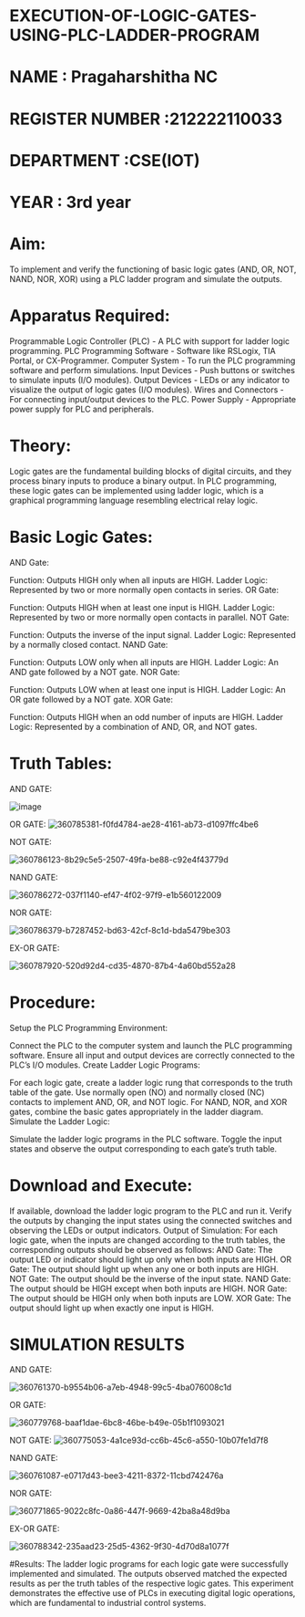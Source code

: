 # EXECUTION-OF-LOGIC-GATES-USING-PLC-LADDER-PROGRAM


 # NAME : Pragaharshitha NC
 # REGISTER NUMBER :212222110033
 # DEPARTMENT :CSE(IOT)
 # YEAR : 3rd year

 
# Aim:
To implement and verify the functioning of basic logic gates (AND, OR, NOT, NAND, NOR, XOR) using a PLC ladder program and simulate the outputs.

# Apparatus Required:
Programmable Logic Controller (PLC) - A PLC with support for ladder logic programming.
PLC Programming Software - Software like RSLogix, TIA Portal, or CX-Programmer.
Computer System - To run the PLC programming software and perform simulations.
Input Devices - Push buttons or switches to simulate inputs (I/O modules).
Output Devices - LEDs or any indicator to visualize the output of logic gates (I/O modules).
Wires and Connectors - For connecting input/output devices to the PLC.
Power Supply - Appropriate power supply for PLC and peripherals.


# Theory:
Logic gates are the fundamental building blocks of digital circuits, and they process binary inputs to produce a binary output. In PLC programming, these logic gates can be implemented using ladder logic, which is a graphical programming language resembling electrical relay logic.

# Basic Logic Gates:
AND Gate:

Function: Outputs HIGH only when all inputs are HIGH.
Ladder Logic: Represented by two or more normally open contacts in series.
OR Gate:

Function: Outputs HIGH when at least one input is HIGH.
Ladder Logic: Represented by two or more normally open contacts in parallel.
NOT Gate:

Function: Outputs the inverse of the input signal.
Ladder Logic: Represented by a normally closed contact.
NAND Gate:

Function: Outputs LOW only when all inputs are HIGH.
Ladder Logic: An AND gate followed by a NOT gate.
NOR Gate:

Function: Outputs LOW when at least one input is HIGH.
Ladder Logic: An OR gate followed by a NOT gate.
XOR Gate:


Function: Outputs HIGH when an odd number of inputs are HIGH.
Ladder Logic: Represented by a combination of AND, OR, and NOT gates.
# Truth Tables:
 AND GATE:

![image](https://github.com/user-attachments/assets/74a55a9e-5db8-4e75-888a-08c5d00b1af6)

OR GATE:
![360785381-f0fd4784-ae28-4161-ab73-d1097ffc4be6](https://github.com/user-attachments/assets/ce372065-36eb-459e-8342-71937deb84ef)


NOT GATE:

![360786123-8b29c5e5-2507-49fa-be88-c92e4f43779d](https://github.com/user-attachments/assets/84dd5a8c-c236-4007-ae68-b6ba8a47e8e8)

NAND GATE:

![360786272-037f1140-ef47-4f02-97f9-e1b560122009](https://github.com/user-attachments/assets/e0535055-1bee-4b64-b0bc-d4beb013cfbf)

NOR GATE:

![360786379-b7287452-bd63-42cf-8c1d-bda5479be303](https://github.com/user-attachments/assets/738f8ba0-98b0-4e59-a668-188021536d34)

EX-OR GATE:

![360787920-520d92d4-cd35-4870-87b4-4a60bd552a28](https://github.com/user-attachments/assets/6ba8986d-e27f-47e6-ad50-2d9a6b2a5012)

# Procedure:
Setup the PLC Programming Environment:

Connect the PLC to the computer system and launch the PLC programming software.
Ensure all input and output devices are correctly connected to the PLC’s I/O modules.
Create Ladder Logic Programs:

For each logic gate, create a ladder logic rung that corresponds to the truth table of the gate.
Use normally open (NO) and normally closed (NC) contacts to implement AND, OR, and NOT logic.
For NAND, NOR, and XOR gates, combine the basic gates appropriately in the ladder diagram.
Simulate the Ladder Logic:

Simulate the ladder logic programs in the PLC software.
Toggle the input states and observe the output corresponding to each gate’s truth table.
# Download and Execute:

If available, download the ladder logic program to the PLC and run it.
Verify the outputs by changing the input states using the connected switches and observing the LEDs or output indicators.
Output of Simulation:
For each logic gate, when the inputs are changed according to the truth tables, the corresponding outputs should be observed as follows:
AND Gate: The output LED or indicator should light up only when both inputs are HIGH.
OR Gate: The output should light up when any one or both inputs are HIGH.
NOT Gate: The output should be the inverse of the input state.
NAND Gate: The output should be HIGH except when both inputs are HIGH.
NOR Gate: The output should be HIGH only when both inputs are LOW.
XOR Gate: The output should light up when exactly one input is HIGH.


# SIMULATION RESULTS 
AND GATE:

![360761370-b9554b06-a7eb-4948-99c5-4ba076008c1d](https://github.com/user-attachments/assets/472fb675-3c31-491d-8b28-bbcc939da62c)

OR GATE:

![360779768-baaf1dae-6bc8-46be-b49e-05b1f1093021](https://github.com/user-attachments/assets/fbabf91e-73fe-4b75-87ec-f78b0835434e)

NOT GATE:
![360775053-4a1ce93d-cc6b-45c6-a550-10b07fe1d7f8](https://github.com/user-attachments/assets/266bad0e-7a5f-42c2-b014-0034d3c4f946)

NAND GATE:

![360761087-e0717d43-bee3-4211-8372-11cbd742476a](https://github.com/user-attachments/assets/497e4f5f-f8ac-47a8-b748-7d127ef3f60d)

NOR GATE:

![360771865-9022c8fc-0a86-447f-9669-42ba8a48d9ba](https://github.com/user-attachments/assets/98aec9e3-8a4f-46a7-a9e5-5d5f1cf6acb3)

EX-OR GATE:

![360788342-235aad23-25d5-4362-9f30-4d70d8a1077f](https://github.com/user-attachments/assets/82931ad6-5c66-4e29-b262-4031eca194c4)


#Results:
The ladder logic programs for each logic gate were successfully implemented and simulated.
The outputs observed matched the expected results as per the truth tables of the respective logic gates.
This experiment demonstrates the effective use of PLCs in executing digital logic operations, which are fundamental to industrial control systems.
